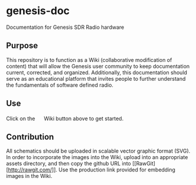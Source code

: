 # genesis-doc
Documentation for Genesis SDR Radio hardware

## Purpose
This repository is to function as a Wiki (collaborative modification of content) that will allow the Genesis user community to keep documentation current, corrected, and organized. Additionally, this documentation should serve as an educational platform that invites people to further understand the fundamentals of software defined radio.

## Use
Click on the <svg width="16" viewBox="0 0 16 16" version="1.1" height="16"
img="M2 5h4v1H2v-1z m0 3h4v-1H2v1z m0 2h4v-1H2v1z m11-5H9v1h4v-1z m0 2H9v1h4v-1z m0 2H9v1h4v-1z m2-6v9c0 0.55-0.45 1-1 1H8.5l-1 1-1-1H1c-0.55 0-1-0.45-1-1V3c0-0.55 0.45-1 1-1h5.5l1 1 1-1h5.5c0.55 0 1 0.45 1 1z m-8 0.5l-0.5-0.5H1v9h6V3.5z m7-0.5H8.5l-0.5 0.5v8.5h6V3z"/> Wiki button above to get started.

## Contribution
All schematics should be uploaded in scalable vector graphic format (SVG). In order to incorporate the images into the Wiki, upload into an appropriate assets directory, and then copy the github URL into [[RawGit][http://rawgit.com/]]. Use the production link provided for embedding images in the Wiki. 


